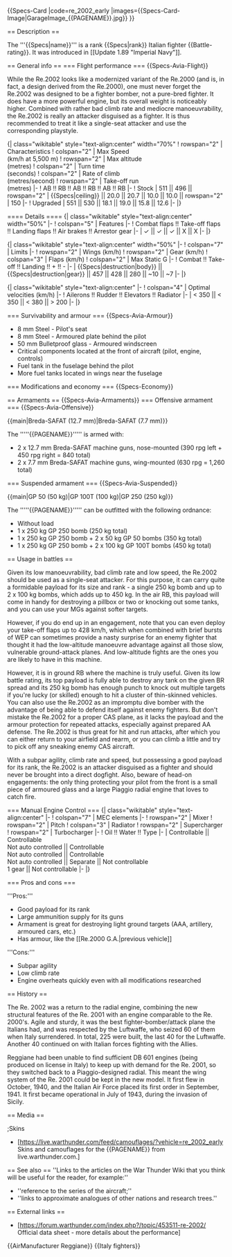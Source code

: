 {{Specs-Card
|code=re_2002_early
|images={{Specs-Card-Image|GarageImage_{{PAGENAME}}.jpg}}
}}

== Description ==

<!-- ''In the description, the first part should be about the history of and the creation and combat usage of the aircraft, as well as its key features. In the second part, tell the reader about the aircraft in the game. Insert a screenshot of the vehicle, so that if the novice player does not remember the vehicle by name, he will immediately understand what kind of vehicle the article is talking about.'' -->

The '''{{Specs|name}}''' is a rank {{Specs|rank}} Italian fighter {{Battle-rating}}. It was introduced in [[Update 1.89 "Imperial Navy"]].

== General info ==
=== Flight performance ===
{{Specs-Avia-Flight}}

<!-- ''Describe how the aircraft behaves in the air. Speed, manoeuvrability, acceleration and allowable loads - these are the most important characteristics of the vehicle.'' -->

While the Re.2002 looks like a modernized variant of the Re.2000 (and is, in fact, a design derived from the Re.2000), one must never forget the Re.2002 was designed to be a fighter bomber, not a pure-bred fighter. It does have a more powerful engine, but its overall weight is noticeably higher. Combined with rather bad climb rate and mediocre manoeuvrability, the Re.2002 is really an attacker disguised as a fighter. It is thus recommended to treat it like a single-seat attacker and use the corresponding playstyle.

{| class="wikitable" style="text-align:center" width="70%"
! rowspan="2" | Characteristics
! colspan="2" | Max Speed<br>(km/h at 5,500 m)
! rowspan="2" | Max altitude<br>(metres)
! colspan="2" | Turn time<br>(seconds)
! colspan="2" | Rate of climb<br>(metres/second)
! rowspan="2" | Take-off run<br>(metres)
|-
! AB !! RB !! AB !! RB !! AB !! RB
|-
! Stock
| 511 || 496 || rowspan="2" | {{Specs|ceiling}} || 20.0 || 20.7 || 10.0 || 10.0 || rowspan="2" | 150
|-
! Upgraded
| 551 || 530 || 18.1 || 19.0 || 15.8 || 12.6
|-
|}

==== Details ====
{| class="wikitable" style="text-align:center" width="50%"
|-
! colspan="5" | Features
|-
! Combat flaps !! Take-off flaps !! Landing flaps !! Air brakes !! Arrestor gear
|-
| ✓ || ✓ || ✓ || X || X <!-- ✓ -->
|-
|}

{| class="wikitable" style="text-align:center" width="50%"
|-
! colspan="7" | Limits
|-
! rowspan="2" | Wings (km/h)
! rowspan="2" | Gear (km/h)
! colspan="3" | Flaps (km/h)
! colspan="2" | Max Static G
|-
! Combat !! Take-off !! Landing !! + !! -
|-
| {{Specs|destruction|body}} || {{Specs|destruction|gear}} || 457 || 428 || 280 || ~10 || ~7
|-
|}

{| class="wikitable" style="text-align:center"
|-
! colspan="4" | Optimal velocities (km/h)
|-
! Ailerons !! Rudder !! Elevators !! Radiator
|-
| < 350 || < 350 || < 380 || > 200
|-
|}

=== Survivability and armour ===
{{Specs-Avia-Armour}}

<!-- ''Examine the survivability of the aircraft. Note how vulnerable the structure is and how secure the pilot is, whether the fuel tanks are armoured, etc. Describe the armour, if there is any, and also mention the vulnerability of other critical aircraft systems.'' -->

- 8 mm Steel - Pilot's seat
- 8 mm Steel - Armoured plate behind the pilot
- 50 mm Bulletproof glass - Armoured windscreen
- Critical components located at the front of aircraft (pilot, engine, controls)
- Fuel tank in the fuselage behind the pilot
- More fuel tanks located in wings near the fuselage

=== Modifications and economy ===
{{Specs-Economy}}

== Armaments ==
{{Specs-Avia-Armaments}}
=== Offensive armament ===
{{Specs-Avia-Offensive}}

<!-- ''Describe the offensive armament of the aircraft, if any. Describe how effective the cannons and machine guns are in a battle, and also what belts or drums are better to use. If there is no offensive weaponry, delete this subsection.'' -->

{{main|Breda-SAFAT (12.7 mm)|Breda-SAFAT (7.7 mm)}}

The '''''{{PAGENAME}}''''' is armed with:

- 2 x 12.7 mm Breda-SAFAT machine guns, nose-mounted (390 rpg left + 450 rpg right = 840 total)
- 2 x 7.7 mm Breda-SAFAT machine guns, wing-mounted (630 rpg = 1,260 total)

=== Suspended armament ===
{{Specs-Avia-Suspended}}

<!-- ''Describe the aircraft's suspended armament: additional cannons under the wings, bombs, rockets and torpedoes. This section is especially important for bombers and attackers. If there is no suspended weaponry remove this subsection.'' -->

{{main|GP 50 (50 kg)|GP 100T (100 kg)|GP 250 (250 kg)}}

The '''''{{PAGENAME}}''''' can be outfitted with the following ordnance:

- Without load
- 1 x 250 kg GP 250 bomb (250 kg total)
- 1 x 250 kg GP 250 bomb + 2 x 50 kg GP 50 bombs (350 kg total)
- 1 x 250 kg GP 250 bomb + 2 x 100 kg GP 100T bombs (450 kg total)

== Usage in battles ==

<!-- ''Describe the tactics of playing in the aircraft, the features of using aircraft in a team and advice on tactics. Refrain from creating a "guide" - do not impose a single point of view, but instead, give the reader food for thought. Examine the most dangerous enemies and give recommendations on fighting them. If necessary, note the specifics of the game in different modes (AB, RB, SB).'' -->

Given its low manoeuvrability, bad climb rate and low speed, the Re.2002 should be used as a single-seat attacker. For this purpose, it can carry quite a formidable payload for its size and rank - a single 250 kg bomb and up to 2 x 100 kg bombs, which adds up to 450 kg. In the air RB, this payload will come in handy for destroying a pillbox or two or knocking out some tanks, and you can use your MGs against softer targets.

However, if you do end up in an engagement, note that you can even deploy your take-off flaps up to 428 km/h, which when combined with brief bursts of WEP can sometimes provide a nasty surprise for an enemy fighter that thought it had the low-altitude manoeuvre advantage against all those slow, vulnerable ground-attack planes. And low-altitude fights are the ones you are likely to have in this machine.

However, it is in ground RB where the machine is truly useful. Given its low battle rating, its top payload is fully able to destroy any tank on the given BR spread and its 250 kg bomb has enough punch to knock out multiple targets if you're lucky (or skilled) enough to hit a cluster of thin-skinned vehicles. You can also use the Re.2002 as an impromptu dive bomber with the advantage of being able to defend itself against enemy fighters. But don't mistake the Re.2002 for a proper CAS plane, as it lacks the payload and the armour protection for repeated attacks, especially against prepared AA defense. The Re.2002 is thus great for hit and run attacks, after which you can either return to your airfield and rearm, or you can climb a little and try to pick off any sneaking enemy CAS aircraft.

With a subpar agility, climb rate and speed, but possessing a good payload for its rank, the Re.2002 is an attacker disguised as a fighter and should never be brought into a direct dogfight. Also, beware of head-on engagements: the only thing protecting your pilot from the front is a small piece of armoured glass and a large Piaggio radial engine that loves to catch fire.

=== Manual Engine Control ===
{| class="wikitable" style="text-align:center"
|-
! colspan="7" | MEC elements
|-
! rowspan="2" | Mixer
! rowspan="2" | Pitch
! colspan="3" | Radiator
! rowspan="2" | Supercharger
! rowspan="2" | Turbocharger
|-
! Oil !! Water !! Type
|-
| Controllable || Controllable<br>Not auto controlled || Controllable<br>Not auto controlled || Controllable<br>Not auto controlled || Separate || Not controllable<br>1 gear || Not controllable
|-
|}

=== Pros and cons ===

<!-- ''Summarise and briefly evaluate the vehicle in terms of its characteristics and combat effectiveness. Mark its pros and cons in the bulleted list. Try not to use more than 6 points for each of the characteristics. Avoid using categorical definitions such as "bad", "good" and the like - use substitutions with softer forms such as "inadequate" and "effective".'' -->

'''Pros:'''

- Good payload for its rank
- Large ammunition supply for its guns
- Armament is great for destroying light ground targets (AAA, artillery, armoured cars, etc.)
- Has armour, like the [[Re.2000 G.A.|previous vehicle]]

'''Cons:'''

- Subpar agility
- Low climb rate
- Engine overheats quickly even with all modifications researched

== History ==

<!-- ''Describe the history of the creation and combat usage of the aircraft in more detail than in the introduction. If the historical reference turns out to be too long, take it to a separate article, taking a link to the article about the vehicle and adding a block "/History" (example: <nowiki>https://wiki.warthunder.com/(Vehicle-name)/History</nowiki>) and add a link to it here using the <code>main</code> template. Be sure to reference text and sources by using <code><nowiki><ref></ref></nowiki></code>, as well as adding them at the end of the article with <code><nowiki><references /></nowiki></code>. This section may also include the vehicle's dev blog entry (if applicable) and the in-game encyclopedia description (under <code><nowiki>=== In-game description ===</nowiki></code>, also if applicable).'' -->

The Re. 2002 was a return to the radial engine, combining the new structural features of the Re. 2001 with an engine comparable to the Re. 2000's. Agile and sturdy, it was the best fighter-bomber/attack plane the Italians had, and was respected by the Luftwaffe, who seized 60 of them when Italy surrendered. In total, 225 were built, the last 40 for the Luftwaffe. Another 40 continued on with Italian forces fighting with the Allies.

Reggiane had been unable to find sufficient DB 601 engines (being produced on license in Italy) to keep up with demand for the Re. 2001, so they switched back to a Piaggio-designed radial. This meant the wing system of the Re. 2001 could be kept in the new model. It first flew in October, 1940, and the Italian Air Force placed its first order in September, 1941. It first became operational in July of 1943, during the invasion of Sicily.

== Media ==

<!-- ''Excellent additions to the article would be video guides, screenshots from the game, and photos.'' -->

;Skins

- [https://live.warthunder.com/feed/camouflages/?vehicle=re_2002_early Skins and camouflages for the {{PAGENAME}} from live.warthunder.com.]

== See also ==
''Links to the articles on the War Thunder Wiki that you think will be useful for the reader, for example:''

- ''reference to the series of the aircraft;''
- ''links to approximate analogues of other nations and research trees.''

== External links ==

<!-- ''Paste links to sources and external resources, such as:''
* ''topic on the official game forum;''
* ''other literature.'' -->

- [https://forum.warthunder.com/index.php?/topic/453511-re-2002/ Official data sheet - more details about the performance]

{{AirManufacturer Reggiane}}
{{Italy fighters}}
